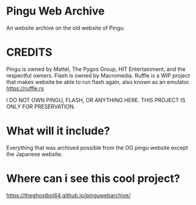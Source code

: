 # Pingu Web Archive
An website archive on the old website of Pingu.

# CREDITS
Pingu is owned by Mattel, The Pygos Group, HIT Entertainment, and the respectful owners.
Flash is owned by Macromedia.
Ruffle is a WIP project that makes website be able to run flash again, also known as an emulator. 
https://ruffle.rs

I DO NOT OWN PINGU, FLASH, OR ANYTHING HERE. THIS PROJECT IS ONLY FOR PRESERVATION.

# What will it include?

Everything that was archived possible from the OG pingu website except the Japanese website.

# Where can i see this cool project?

https://theghostboi64.github.io/pinguwebarchive/
